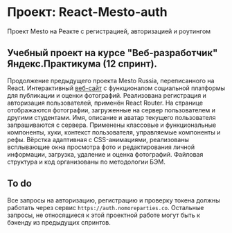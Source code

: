 # Проект: React-Mesto-auth 
Проект Mesto на Реакте с регистрацией, авторизацией и роутингом 

## Учебный проект на курсе "Веб-разработчик" Яндекс.Практикума (12 спринт).

Продолжение предыдущего проекта Mesto Russia, переписанного на React.
Интерактивный [веб-сайт](https://kogrms.github.io/mesto/) с функционалом социальной платформы для публикации и оценки фотографий. Реализована регистрация и авторизация пользователей, применён React Router. На странице отображаются фотографии, загруженные на сервер пользователем и другими студентами. Имя, описание и аватар текущего пользователя запрашиваются с сервера. Применены классовые и функциональные компоненты, хуки, контекст пользователя, управляемые компоненты и рефы. Вёрстка адаптивная с CSS-анимациями, реализованы всплывающие окна просмотра фото и редактирования личной информации, загрузка, удаление и оценка фотографий. Файловая структура и код организованы по методологии БЭМ.

## To do
Все запросы на авторизацию, регистрацию и проверку токена должны работать через сервис `https://auth.nomoreparties.co`. Остальные запросы, не относящиеся к этой проектной работе могут быть к бэкенду из предыдущих спринтов.
